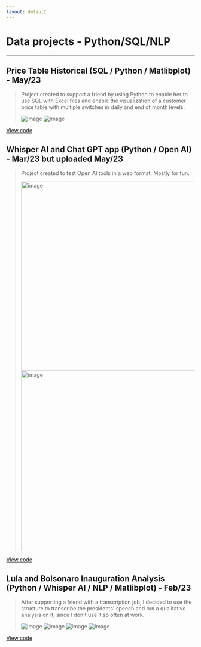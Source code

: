 ```yaml
---
layout: default
---
```

# Data projects - Python/SQL/NLP
---
## Price Table Historical (SQL / Python / Matlibplot) - May/23

> Project created to support a friend by using Python to enable her to use SQL with Excel files and enable the visualization of a customer price table with multiple switches in daily and end of month levels. 
> 
>![image](https://user-images.githubusercontent.com/124809927/236816997-21d05a8b-ce90-4fa3-ae0d-3c69a1c72d9b.png)
>![image](https://user-images.githubusercontent.com/124809927/236817220-24e89988-3555-4e34-86d4-873deb6c620b.png)

[View code](https://github.com/maysmelo/price_table_historical)

## Whisper AI and Chat GPT app (Python / Open AI) - Mar/23 but uploaded May/23

> Project created to test Open AI tools in a web format. Mostly for fun.
> 
> <img width="506" alt="image" src="https://user-images.githubusercontent.com/124809927/236816281-ec89d074-5e3f-4409-9666-f0a9348fc3f9.png">
> <img width="481" alt="image" src="https://user-images.githubusercontent.com/124809927/236816333-e4c00be8-b5e5-430a-b53c-8108c8e6fad9.png">

[View code](https://github.com/maysmelo/Whisper-AI-and-Chat-GPT-app)

## Lula and Bolsonaro Inauguration Analysis (Python / Whisper AI / NLP / Matlibplot) - Feb/23

> After supporting a friend with a transcription job, I decided to use the structure to transcribe the presidents' speech and run a qualitative analysis on it, since I don't use it so often at work.
> 
>![image](https://user-images.githubusercontent.com/124809927/236816564-096743e8-289e-4511-b5f3-2791d3fa9ddb.png)
>![image](https://user-images.githubusercontent.com/124809927/236816625-0d3832de-b5be-4231-a464-ddaf17824e1b.png)
>![image](https://user-images.githubusercontent.com/124809927/236815466-d9423f7a-42d1-4f61-8b54-336a10f91f83.png)
>![image](https://user-images.githubusercontent.com/124809927/236815564-ce7b5a30-e3aa-43a7-b31a-8d97cdbfe89e.png)


[View code](https://github.com/maysmelo/Lula_and_Bolsonaro_Inauguration_Analysis)
